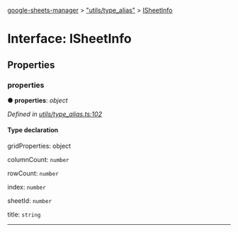 [google-sheets-manager](../README.md) > ["utils/type_alias"](../modules/_utils_type_alias_.md) > [ISheetInfo](../interfaces/_utils_type_alias_.isheetinfo.md)



# Interface: ISheetInfo


## Properties
<a id="properties"></a>

###  properties

**●  properties**:  *object* 

*Defined in [utils/type_alias.ts:102](https://github.com/AbdelrahmanRamadan/google-sheets-manager/blob/8df96f0/src/utils/type_alias.ts#L102)*


#### Type declaration


gridProperties: object





columnCount: `number`



rowCount: `number`




index: `number`



sheetId: `number`



title: `string`






___


